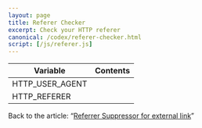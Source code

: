 ```yaml
---
layout: page
title: Referer Checker
excerpt: Check your HTTP referer
canonical: /codex/referer-checker.html
script: [/js/referer.js]
---
```

<div class="table-responsive">
  <table class="table">
    <thead>
      <tr>
        <th>Variable</th>
        <th>Contents</th>
      </tr>
    </thead>
    <tbody>
      <tr>
        <td class="left-align">HTTP_USER_AGENT</td>
        <td id="user-agent" class="left-align"></td>
      </tr>
      <tr>
        <td class="left-align">HTTP_REFERER</td>
        <td id="referer" class="left-align"></td>
      </tr>
    </tbody>
  </table>
</div>

Back to the article:
  <q><a href="{{ '/article/referer-suppressor.html' | prepend: site.baseurl }}">Referrer Suppressor for external link</a></q>
